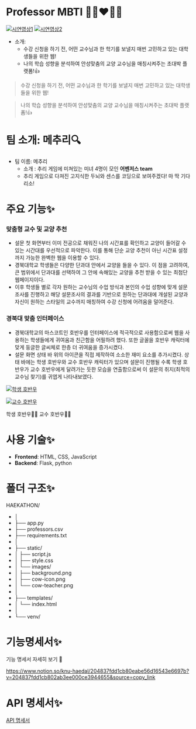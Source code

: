 # Professor MBTI 👨‍🏫❤️👨‍🎓
[![시연영상1](https://youtu.be/-TiD1mgdRWs)](https://youtu.be/-TiD1mgdRWs)
[![시연영상2](https://youtu.be/PFzEkf0s82E)](https://youtu.be/PFzEkf0s82E)
- 소개:
    - 수강 신청을 하기 전, 어떤 교수님과 한 학기를 보낼지 매번 고민하고 있는 대학생들을 위한 웹!
    - 나의 학습 성향을 분석하여 안성맞춤의 교양 교수님을 매칭시켜주는 초대박 플랫폼!👍
> 수강 신청을 하기 전, 어떤 교수님과 한 학기를 보낼지 매번 고민하고 있는 대학생들을 위한 웹!
> 

> 나의 학습 성향을 분석하여 안성맞춤의 교양 교수님을 매칭시켜주는 초대박 플랫폼!👍
> 

# 팀 소개: 메추리🔍

- 팀 이름: 메추리
    - 소개 : 추리 게임에 미쳐있는 미녀 4명이 모인 **어벤저스 team**
    - 추리 게임으로 다져진 고지식한 두뇌와  센스를 코딩으로 보여주겠다! 마 딱 기다리소!

# 주요 기능✨

### 맞춤형 교수 및 교양 추천

- 설문 첫 화면부터 이미 전공으로 채워진 나의 시간표를 확인하고 교양이 들어갈 수 있는 시간대를 우선적으로 파악한다. 이를 통해 단순 교양 추천이 아닌 시간표 설정까지 가능한 완벽한 웹을 이용할 수 있다.
- 경북대학교 학생들은 다양한 단과대 안에서 교양을 들을 수 있다. 이 점을 고려하여, 큰 범위에서 단과대를 선택하여 그 안에 속해있는 교양을 추천 받을 수 있는 최첨단 웹페이지이다.
- 이후 학생들 별로 각자 원하는 교수님의 수업 방식과 본인의 수업 성향에 맞게 설문조사를 진행하고 해당 설문조사의 결과를 기반으로 원하는 단과대에 개설된 교양과 자신이 원하는 스타일의 교수까지 매칭하여 수강 신청에 어려움을 덜어준다.

### 경북대 맞춤 인터페이스

- 경북대학교의 마스코트인 호반우를 인터페이스에 적극적으로 사용함으로써 웹을 사용하는 학생들에게 귀여움과 친근함을 어필하려 했다. 또한 글꼴을 호반우 캐릭터에 맞게 둥글한 글씨체로 한층 더 귀여움을 증가시켰다.
- 설문 화면 상태 바 위의 아이콘을 직접 제작하여 소소한 재미 요소를 추가시켰다. 상태 바에는 학생 호반우와 교수 호반우 캐릭터가 있으며 설문이 진행될 수록 학생 호반우가 교수 호반우에게 달려가는 듯한 모습을 연출함으로써 이 설문의 취지(최적의 교수님 찾기)를 귀엽게 나타내보였다.

[![학생 호반우](attachment:1c2b6c19-0c8d-4a29-98c9-7351bea5a81f:cow-icon.png)](attachment:1c2b6c19-0c8d-4a29-98c9-7351bea5a81f:cow-icon.png)

[![교수 호반우](attachment:2b64706e-2090-4da-b06c-2d7ae6c7f74d:KakaoTalk_20250524_000603796.png)](attachment:2b64706e-2090-4da-b06c-2d7ae6c7f74d:KakaoTalk_20250524_000603796.png)

학생  호반우👨‍🎓                                                                                교수 호반우👨‍🏫
# 사용 기술✨

- **Frontend**: HTML, CSS, JavaScript
- **Backend**: Flask, python

# 폴더 구조✨

HAEKATHON/
- │
- ├── app.py
- ├── professors.csv
- ├── requirements.txt
- │
- ├── static/
- │   ├── script.js
- │   ├── style.css
- │   └── images/
- │       ├── background.png
- │       ├── cow-icon.png
- │       └── cow-teacher.png
- │
- ├── templates/
- │   └── index.html
- │
- └── venv/

# 기능명세서✨

기능 명세서 자세히 보기 🔗

https://www.notion.so/knu-haedal/204837fdd1cb80eabe56d16543e6697b?v=204837fdd1cb802ab3ee000ce3944655&source=copy_link

# API 명세서✨

[API 명세서](https://www.notion.so/204837fdd1cb804fbf94e9ad2e9c3760?pvs=21)
